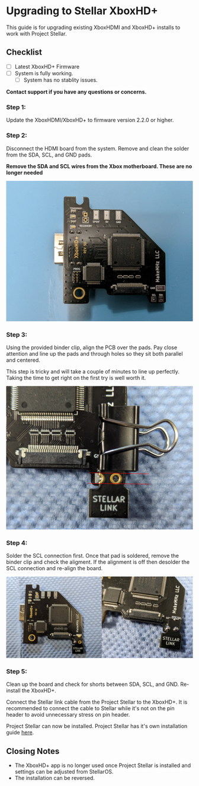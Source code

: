 # Upgrading to Stellar XboxHD+
This guide is for upgrading existing XboxHDMI and XboxHD+ installs to work with Project Stellar.

## Checklist
- [ ] Latest XboxHD+ Firmware
- [ ] System is fully working.
  - [ ] System has no stablity issues.

**Contact support if you have any questions or concerns.**

### Step 1:
Update the XboxHDMI/XboxHD+ to firmware version 2.2.0 or higher.

### Step 2:
Disconnect the HDMI board from the system. Remove and clean the solder from the SDA, SCL, and GND pads.

**Remove the SDA and SCL wires from the Xbox motherboard. These are no longer needed**

![Clean Board](./images/upgrade_stellar/clean_board.jpg)

### Step 3:
Using the provided binder clip, align the PCB over the pads. Pay close attention and line up the pads and through holes so they sit both parallel and centered.

This step is tricky and will take a couple of minutes to line up perfectly. Taking the time to get right on the first try is well worth it.

![Clean Board](./images/upgrade_stellar/qsb_alignment.jpg)

### Step 4:
Solder the SCL connection first. Once that pad is soldered, remove the binder clip and check the aligment. If the alignment is off then desolder the SCL connection and re-align the board.

![Solder](./images/upgrade_stellar/solder.jpg)

### Step 5:
Clean up the board and check for shorts between SDA, SCL, and GND. Re-install the XboxHD+.

Connect the Stellar link cable from the Project Stellar to the XboxHD+. It is recommended to connect the cable to Stellar while it's not on the pin header to avoid unnecessary stress on pin header.

Project Stellar can now be installed. Project Stellar has it's own installation guide [here](https://github.com/MakeMHz/project-stellar/blob/main/documentation/Installation%20Guide.md).

## Closing Notes
- The XboxHD+ app is no longer used once Project Stellar is installed and settings can be adjusted from StellarOS.
- The installation can be reversed.
